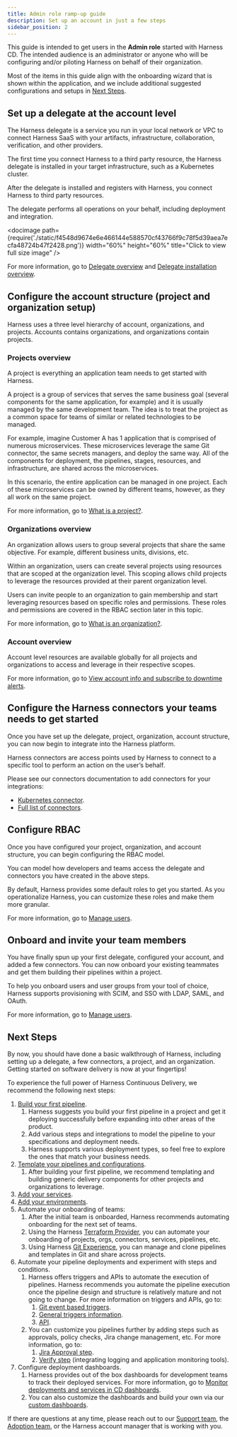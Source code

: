 ```yaml
---
title: Admin role ramp-up guide
description: Set up an account in just a few steps 
sidebar_position: 2
---
```


This guide is intended to get users in the **Admin role** started with Harness CD. The intended audience is an administrator or anyone who will be configuring and/or piloting Harness on behalf of their organization.

Most of the items in this guide align with the onboarding wizard that is shown within the application, and we include additional suggested configurations and setups in [Next Steps](#next-steps).


## Set up a delegate at the account level

The Harness delegate is a service you run in your local network or VPC to connect Harness SaaS with your artifacts, infrastructure, collaboration, verification, and other providers. 

The first time you connect Harness to a third party resource, the Harness delegate is installed in your target infrastructure, such as a Kubernetes cluster. 

After the delegate is installed and registers with Harness, you connect Harness to third party resources. 

The delegate performs all operations on your behalf, including deployment and integration.

<docimage path={require('./static/f4548d9674e6e466144e588570cf43766f9c78f5d39aea7ecfa48724b47f2428.png')} width="60%" height="60%" title="Click to view full size image" />  

For more information, go to [Delegate overview](https://developer.harness.io/docs/platform/delegates/delegate-concepts/delegate-overview/#install-a-delegate) and [Delegate installation overview](https://developer.harness.io/docs/platform/delegates/install-delegates/overview/).

## Configure the account structure (project and organization setup)

Harness uses a three level hierarchy of account, organizations, and projects. Accounts contains organizations, and organizations contain projects.

### Projects overview

A project is everything an application team needs to get started with Harness.

A project is a group of services that serves the same business goal (several components for the same application, for example) and it is usually managed by the same development team. The idea is to treat the project as a common space for teams of similar or related technologies to be managed.

For example, imagine Customer A has 1 application that is comprised of numerous microservices. These microservices leverage the same Git connector, the same secrets managers, and deploy the same way. All of the components for deployment, the pipelines, stages, resources, and infrastructure, are shared across the microservices. 

In this scenario, the entire application can be managed in one project. Each of these microservices can be owned by different teams, however, as they all work on the same project.

For more information, go to [What is a project?](https://developer.harness.io/docs/platform/organizations-and-projects/projects-and-organizations/#what-is-a-project).


### Organizations overview

An organization allows users to group several projects that share the same objective. For example, different business units, divisions, etc. 

Within an organization, users can create several projects using resources that are scoped at the organization level. This scoping allows child projects to leverage the resources provided at their parent organization level.

Users can invite people to an organization to gain membership and start leveraging resources based on specific roles and permissions. These roles and permissions are covered in the RBAC section later in this topic.

For more information, go to [What is an organization?](https://developer.harness.io/docs/platform/organizations-and-projects/projects-and-organizations/#what-is-an-organization).

### Account overview

Account level resources are available globally for all projects and organizations to access and leverage in their respective scopes.

For more information, go to [View account info and subscribe to downtime alerts](https://developer.harness.io/docs/platform/get-started/view-account-info-and-subscribe-to-alerts/).

## Configure the Harness connectors your teams needs to get started

Once you have set up the delegate, project, organization, account structure, you can now begin to integrate into the Harness platform. 

Harness connectors are access points used by Harness to connect to a specific tool to perform an action on the user’s behalf.

Please see our connectors documentation to add connectors for your integrations:

- [Kubernetes connector](https://developer.harness.io/docs/platform/connectors/cloud-providers/add-a-kubernetes-cluster-connector).
- [Full list of connectors](https://developer.harness.io/docs/category/connectors).

## Configure RBAC

Once you have configured your project, organization, and account structure, you can begin configuring the RBAC model. 

You can model how developers and teams access the delegate and connectors you have created in the above steps. 

By default, Harness provides some default roles to get you started. As you operationalize Harness, you can customize these roles and make them more granular.

For more information, go to [Manage users](https://developer.harness.io/docs/platform/role-based-access-control/add-users).

## Onboard and invite your team members

You have finally spun up your first delegate, configured your account, and added a few connectors. You can now onboard your existing teammates and get them building their pipelines within a project. 

To help you onboard users and user groups from your tool of choice, Harness supports provisioning with SCIM, and SSO with LDAP, SAML, and OAuth.

For more information, go to [Manage users](https://developer.harness.io/docs/platform/role-based-access-control/add-users).

## Next Steps

By now, you should have done a basic walkthrough of Harness, including setting up a delegate, a few connectors, a project, and an organization. Getting started on software delivery is now at your fingertips!

To experience the full power of Harness Continuous Delivery, we recommend the following next steps:

1. [Build your first pipeline](/docs/category/deploy-services-on-different-platforms).
   1. Harness suggests you build your first pipeline in a project and get it deploying successfully before expanding into other areas of the product. 
   2. Add various steps and integrations to model the pipeline to your specifications and deployment needs.
   3. Harness supports various deployment types, so feel free to explore the ones that match your business needs.
2. [Template your pipelines and configurations](/docs/platform/templates/template/).
   1. After building your first pipeline, we recommend templating and building generic delivery components for other projects and organizations to leverage. 
3. [Add your services](/docs/continuous-delivery/x-platform-cd-features/services/create-services). 
4. [Add your environments](/docs/continuous-delivery/x-platform-cd-features/environments/create-environments). 
5. Automate your onboarding of teams:
   1. After the initial team is onboarded, Harness recommends automating onboarding for the next set of teams.
   2. Using the Harness [Terraform Provider](https://developer.harness.io/tutorials/platform/onboard-terraform-provider/), you can automate your onboarding of projects, orgs, connectors, services, pipelines, etc. 
   3. Using Harness [Git Experience](/docs/platform/git-experience/git-experience-overview), you can manage and clone pipelines and templates in Git and share across projects. 
6.  Automate your pipeline deployments and experiment with steps and conditions.
    1.  Harness offers triggers and APIs to automate the execution of pipelines. Harness recommends you automate the pipeline execution once the pipeline design and structure is relatively mature and not going to change. For more information on triggers and APIs, go to:
        1.  [Git event based triggers](/docs/platform/triggers/triggering-pipelines).  
        2.  [General triggers information](/docs/category/triggers).  
        3.  [API](https://apidocs.harness.io/tag/Pipeline-Execute#operation/postPipelineExecuteWithInputSetList). 
    2.  You can customize you pipelines further by adding steps such as approvals, policy checks, Jira change management, etc. For more information, go to:
        1.  [Jira Approval step](/docs/platform/approvals/adding-jira-approval-stages). 
        2.  [Verify step](/docs/continuous-delivery/verify/cv-getstarted/configure-first-cv) (integrating logging and application monitoring tools). 
7.  Configure deployment dashboards.
    1.  Harness provides out of the box dashboards for development teams to track their deployed services. For more information, go to [Monitor deployments and services in CD dashboards](/docs/continuous-delivery/monitor-deployments/monitor-cd-deployments). 
    2.  You can also customize the dashboards and build your own via our [custom dashboards](/docs/platform/dashboards/create-dashboards). 

If there are questions at any time, please reach out to our [Support team](mailto:support@harness.io), the [Adoption team](mailto:customeradoption@harness.io), or the Harness account manager that is working with you. 